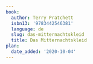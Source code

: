 ```yaml
---
book:
  author: Terry Pratchett
  isbn13: '9783442546381'
  language: de
  slug: das-mitternachtskleid
  title: Das Mitternachtskleid
plan:
  date_added: '2020-10-04'
---
```


